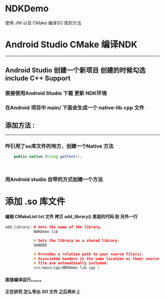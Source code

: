# NDKDemo
使用 JNI 以及 CMake 编译SO 库的方法


# Android Studio CMake 编译NDK
---
## Android Studio 创建一个新项目  创建的时候勾选 include C++ Support  



### 直接使用Android Studio 下载 更新 NDK环境


### 在Android 项目中 main/ 下面会生成一个 native-lib.cpp 文件

## 添加方法 :  
---
###  咋引用了so库文件的地方，创建一个Native 方法

```java
    public native String getText();
     
     
```

### 用Android studio 自带的方式创建一个方法


# 添加 .so 库文件

#### 编辑 CMakeList.txt 文件 拷贝  add_library() 里面的代码 到 另外一行

```C++
add_library( # Sets the name of the library.
             NDKDemo-lib

             # Sets the library as a shared library.
             SHARED

             # Provides a relative path to your source file(s).
             # Associated headers in the same location as their source
             # file are automatically included.
             src/main/cpp/NDKDemo-lib.cpp )

```


#### 直接编译运行。。。。。

#### 正在研究 怎么导出.SO 文件  之后再补上
